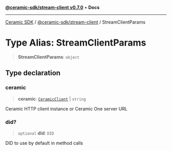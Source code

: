 [**@ceramic-sdk/stream-client v0.7.0**](../README.md) • **Docs**

***

[Ceramic SDK](../../../README.md) / [@ceramic-sdk/stream-client](../README.md) / StreamClientParams

# Type Alias: StreamClientParams

> **StreamClientParams**: `object`

## Type declaration

### ceramic

> **ceramic**: [`CeramicClient`](../../http-client/classes/CeramicClient.md) \| `string`

Ceramic HTTP client instance or Ceramic One server URL

### did?

> `optional` **did**: `DID`

DID to use by default in method calls
